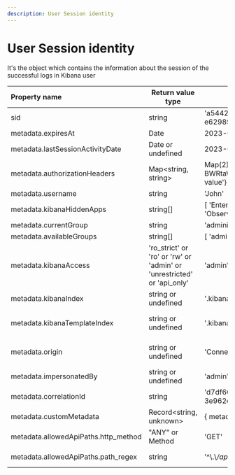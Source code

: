 ```yaml
---
description: User Session identity
---
```


# User Session identity

It's the object which contains the information about the session of the successful logs in Kibana user

| Property name                        | Return value type                                                      | Example return value                                                         | Description                                                                          |
|:-------------------------------------|------------------------------------------------------------------------|------------------------------------------------------------------------------|--------------------------------------------------------------------------------------|
| sid                                  | string                                                                 | 'a5442490-45ee-4a60-a9a1-e62989db3ab1'                                       | Unique identifier of the session                                                     |
| metadata.expiresAt                   | Date                                                                   | 2023-03-26T19:50:37.932Z                                                     | Session expiration date                                                              |
| metadata.lastSessionActivityDate     | Date or undefined                                                      | 2023-03-23T19:50:37.932Z                                                     | Date of the last session activity. Using in the context of a session timeout         |
| metadata.authorizationHeaders        | Map<string, string>                                                    | Map(2) {'authorization' => 'Basic BWRtaW46ZGV2', 'cookie' => 'cookie value'} | The map of all headers use during the authorization                                  |
| metadata.username                    | string                                                                 | 'John'                                                                       | User name defined in the ACL                                                         |
| metadata.kibanaHiddenApps            | string[]                                                               | [ 'Enterprise Search, Overview', 'Observability' ]                           | List of the hidden Apps defined in the ACL                                           |
| metadata.currentGroup                | string                                                                 | 'administrators'                                                             | Currently selected group by the user                                                 |
| metadata.availableGroups             | string[]                                                               | [ 'administrators', 'infosec', 'template' ],                                 | List of the all available groups                                                     |
| metadata.kibanaAccess                | 'ro_strict' or 'ro' or 'rw' or 'admin' or 'unrestricted' or 'api_only' | 'admin'                                                                      | User kibana access                                                                   |
| metadata.kibanaIndex                 | string or undefined                                                    | '.kibana_administrators'                                                     | Currently selected group kibana index defined in the ACL                             |
| metadata.kibanaTemplateIndex         | string or undefined                                                    | '.kibana_template'                                                           | Kibana template index defined in the kibana.yml readonlyrest_kbn.kibanaTemplateIndex |
| metadata.origin                      | string or undefined                                                    | 'Connector name'                                                             | The value is taken from JWT's x-ror-origin claim when ror_kbn_auth is matched        |
| metadata.impersonatedBy              | string or undefined                                                    | 'admin'                                                                      | Name of the impersonator                                                             |
| metadata.correlationId               | string                                                                 | 'd7df607d-4b04-454b-979c-3e962e312a7d'                                       | Current session correlationId                                                        |
| metadata.customMetadata              | Record<string, unknown>                                                | { metadata1: value }                                                         | Custom metadata defined in the ACL                                                   |
| metadata.allowedApiPaths.http_method | "ANY" or Method                                                        | 'GET'                                                                        | HTTP method defined as allowed in the ACL                                            |
| metadata.allowedApiPaths.path_regex  | string                                                                 | '^\\.\\*/api/index_management/indices\\.\\*$'                                | Path regex defined as allowed in the ACL                                             |
